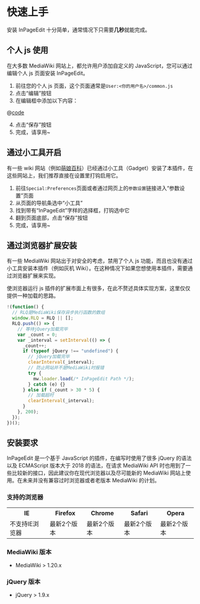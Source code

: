 # 快速上手

安装 InPageEdit 十分简单，通常情况下只需要**几秒**就能完成。

## 个人 js 使用

在大多数 MediaWiki 网站上，都允许用户添加自定义的 JavaScript，您可以通过编辑个人 js 页面安装 InPageEdit。

1. 前往您的个人 js 页面，这个页面通常是`User:<你的用户名>/common.js`
2. 点击“编辑”按钮
3. 在编辑框中添加以下内容：

@[code](@src/.vuepress/components/install.js)

4. 点击“保存”按钮
5. 完成，请享用~

## 通过小工具开启

有一些 wiki 网站（例如[萌娘百科](https://zh.moegirl.org.cn/Special:%E5%8F%82%E6%95%B0%E8%AE%BE%E7%BD%AE#mw-prefsection-gadgets)）已经通过小工具（Gadget）安装了本插件，在这些网站上，我们推荐直接在设置里打钩启用它。

1. 前往`Special:Preferences`页面或者通过网页上的`参数设置`链接进入“参数设置”页面
2. 从页面的导航条选中“小工具”
3. 找到带有“InPageEdit”字样的选择框，打钩选中它
4. 翻到页面底部，点击“保存”按钮
5. 完成，请享用~

## 通过浏览器扩展安装

有一些 MediaWiki 网站出于对安全的考虑，禁用了个人 js 功能，而且也没有通过小工具安装本插件（例如灰机 Wiki）。在这种情况下如果您想使用本插件，需要通过浏览器扩展来实现。

使浏览器运行 js 插件的扩展市面上有很多，在此不赘述具体实现方案，这里仅仅提供一种加载的思路。

```js
!(function() {
  // RLQ是MediaWiki保存异步执行函数的数组
  window.RLQ = RLQ || [];
  RLQ.push(() => {
    // 等待jQuery加载完毕
    var _count = 0;
    var _interval = setInterval(() => {
      _count++;
      if (typeof jQuery !== "undefined") {
        // jQuery加载完毕
        clearInterval(_interval);
        // 防止网站并不是MediaWiki时报错
        try {
          mw.loader.load(/* InPageEdit Path */);
        } catch (e) {}
      } else if (_count > 30 * 5) {
        // 加载超时
        clearInterval(_interval);
      }
    }, 200);
  });
})();
```

## 安装要求

InPageEdit 是一个基于 JavaScript 的插件，在编写时使用了很多 jQuery 的语法以及 ECMAScript 版本大于 2018 的语法，在请求 MediaWiki API 时也用到了一些比较新的接口，因此建议你在现代浏览器以及尽可能新的 MediaWiki 网站上使用。在未来并没有兼容过时浏览器或者老版本 MediaWiki 的计划。

### 支持的浏览器

<table class="browsersupport"><tbody>
  <tr>
    <th>IE</th>
    <th>Firefox</th>
    <th>Chrome</th>
    <th>Safari</th>
    <th>Opera</th>
  </tr>
  <tr class="browsericons">
    <td class="bsNoIE">不支持IE浏览器</td>						
    <td class="bsFirefox">最新2个版本</td>
    <td class="bsChrome">最新2个版本</td>
    <td class="bsSafari">最新2个版本</td>				
    <td class="bsOpera">最新2个版本</td>				
  </tr>
</tbody></table>

### MediaWiki 版本

- MediaWiki > 1.20.x

### jQuery 版本

- jQuery > 1.9.x
